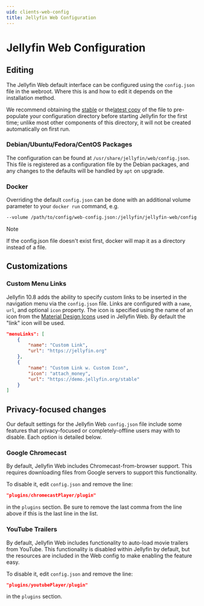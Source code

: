 ```yaml
---
uid: clients-web-config
title: Jellyfin Web Configuration
---
```


# Jellyfin Web Configuration

## Editing

The Jellyfin Web default interface can be configured using the `config.json` file in the webroot. Where this is and how to edit it depends on the installation method.

We recommend obtaining the [stable](https://github.com/jellyfin/jellyfin-web/blob/release-10.7.z/src/config.json) or the[latest copy](https://github.com/jellyfin/jellyfin-web/blob/master/src/config.json) of the file to pre-populate your configuration directory before starting Jellyfin for the first time; unlike most other components of this directory, it will not be created automatically on first run.

### Debian/Ubuntu/Fedora/CentOS Packages

The configuration can be found at `/usr/share/jellyfin/web/config.json`. This file is registered as a configuration file by the Debian packages, and any changes to the defaults will be handled by `apt` on upgrade.

### Docker

Overriding the default `config.json` can be done with an additional volume parameter to your `docker run` command, e.g.

```sh
--volume /path/to/config/web-config.json:/jellyfin/jellyfin-web/config.json
```

> [!NOTE]
> If the config.json file doesn't exist first, docker will map it as a directory instead of a file.

## Customizations

### Custom Menu Links

Jellyfin 10.8 adds the ability to specify custom links to be inserted in the navigation menu via the `config.json` file.
Links are configured with a `name`, `url`, and optional `icon` property.
The icon is specified using the name of an icon from the [Material Design Icons](https://jossef.github.io/material-design-icons-iconfont/) used in Jellyfin Web.
By default the "link" icon will be used.

```json
"menuLinks": [
    {
        "name": "Custom Link",
        "url": "https://jellyfin.org"
    },
    {
        "name": "Custom Link w. Custom Icon",
        "icon": "attach_money",
        "url": "https://demo.jellyfin.org/stable"
    }
]
```

## Privacy-focused changes

Our default settings for the Jellyfin Web `config.json` file include some features that privacy-focused or completely-offline users may with to disable. Each option is detailed below.

### Google Chromecast

By default, Jellyfin Web includes Chromecast-from-browser support. This requires downloading files from Google servers to support this functionality.

To disable it, edit `config.json` and remove the line:

```json
"plugins/chromecastPlayer/plugin"
```

in the `plugins` section. Be sure to remove the last comma from the line above if this is the last line in the list.

### YouTube Trailers

By default, Jellyfin Web includes functionality to auto-load movie trailers from YouTube. This functionality is disabled within Jellyfin by default, but the resources are included in the Web config to make enabling the feature easy.

To disable it, edit `config.json` and remove the line:

```json
"plugins/youtubePlayer/plugin"
```

in the `plugins` section.
